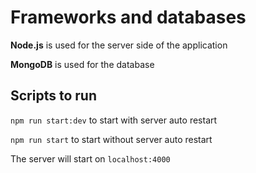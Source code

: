 # Frameworks and databases

__Node.js__ is used for the server side of the application

__MongoDB__ is used for the database

## Scripts to run

`npm run start:dev` to start with server auto restart

`npm run start` to start without server auto restart

The server will start on `localhost:4000`
